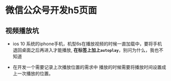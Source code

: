 # 微信公众号开发h5页面

## 视频播放坑

- ios 10 系统的iphone手机，机型6s在播放视频的时候一直加载中，要将手机退回桌面之后再进入才能播放, **在标签上加上`autoplay`**，别问为什么，我也不知道

- 在开发一个需要记录上次播放位置的需求中 播放的时候需要将播放时间设置成上一次播放的位置。
